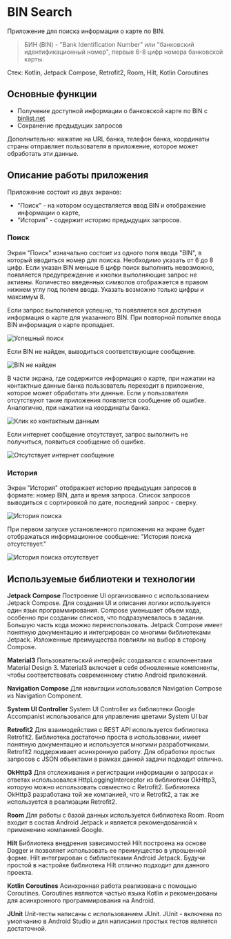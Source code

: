 # BIN Search

Приложение для поиска информации о карте по BIN.
>БИН (BIN) - "Bank Identification Number" или "банковский идентификационный номер", первые 6-8 цифр номера банковской карты.

Стек: Kotlin, Jetpack Compose, Retrofit2, Room, Hilt, Kotlin Coroutines

## Основные функции

- Получение доступной информации о банковской карте по BIN c [binlist.net](https://binlist.net)
- Сохранение предыдущих запросов

Дополнительно: нажатие на URL банка, телефон банка, координаты страны отправляет пользователя в приложение, которое может обработать эти данные.

## Описание работы приложения

Приложение состоит из двух экранов:
- "Поиск" - на котором осуществляется ввод BIN и отображение информации о карте,
- "История" - содержит историю предыдущих запросов.

### Поиск

Экран "Поиск" изначально состоит из одного поля ввода "BIN", в который вводиться номер для поиска.
Необходимо указать от 6 до 8 цифр. Если указан BIN меньше 6 цифр поиск выполнить невозможно, появляется предупреждение и кнопки выполняющие запрос не активны. Количество введенных символов отображается в правом нижнем углу под полем ввода. Указать возможно только цифры и максимум 8.

Если запрос выполняется успешно, то появляется вся доступная информация о карте для указанного BIN. При повторной попытке ввода BIN информация о карте пропадает.

![Успешный поиск](https://i.ibb.co/Fmh02XS/Screenrecorder-2023-06-07-11-43-44-236-0.gif)

Если BIN не найден, выводиться соответствующие сообщение.

![BIN не найден](https://i.ibb.co/wLm4sSw/Screenrecorder-2023-02-18-17-33-18-509.gif)

В части экрана, где содержится информация о карте, при нажатии на контактные данные банка пользователь переходит в приложение, которое может обработать эти данные. Если у пользователя отсутствуют такие приложения появляется сообщение об ошибке. Аналогично, при нажатии на координаты банка.

![Клик ко контактным данным](https://i.ibb.co/myBdjyp/Screenrecorder-2023-02-18-21-26-16-661.gif)

Если интернет сообщение отсутствует, запрос выполнить не получиться, появиться сообщение об ошибке.

![Отсутствует интернет сообщение](https://i.ibb.co/RQ6hYMq/Screenrecorder-2023-06-07-11-46-28-778-0.gif)

### История

Экран "История" отображает историю предыдущих запросов в формате: номер BIN, дата и время запроса. Список запросов выводиться с сортировкой по дате, последний запрос - сверху.

![История поиска](https://i.ibb.co/ZKqd5bZ/Screenrecorder-2023-02-18-21-58-22-546.gif)

При первом запуске установленного приложения на экране будет отображаться информационное сообщение: "История поиска отсутствует."

![История поиска отсутствует](https://i.ibb.co/XJvVjFG/Screenrecorder-2023-02-18-21-59-39-890.gif)

## Используемые библиотеки и технологии

**Jetpack Compose**
Построение UI организованно с использованием Jetpack Compose. Для создания UI и описания логики используется один язык программирования. Compose уменьшает объем кода, особенно при создании списков, что подразумевалось в задании. Большую часть кода можно переиспользовать. Jetpack Compose имеет понятную документацию и интегрирован со многими библиотеками Jetpack. Изложенные преимущества повлияли на выбор в сторону Compose.

**Material3**
Пользовательский интерфейс создавался с компонентами Material Design 3. Material3 включает в себя обновленные компоненты, чтобы соответствовать современному стилю Android приложений.

**Navigation Compose**
Для навигации использовался Navigation Compose из Navigation Component.

**System UI Controller**
System UI Controller из библиотеки Google Accompanist использовался для управления цветами System UI bar

**Retrofit2**
Для взаимодействия с REST API используется библиотека Retrofit2. Библиотека достаточно проста в использовании, имеет понятную документацию и используется многими разработчиками. Retrofit2 поддерживает асинхронную работу. Для обработки простых запросов с JSON объектами в рамках данной задачи подходит отлично.

**OkHttp3**
Для отслеживания и регистрации информации о запросах и ответах использовался HttpLoggingInterceptor из библиотеки OkHttp3, которую можно использовать совместно с Retrofit2. Библиотека OkHttp3 разработана той же компанией, что и Retrofit2, а так же используется в реализации Retrofit2.

**Room**
Для работы с базой данных используется библиотека Room. Room входит в состав Android Jetpack и является рекомендованной к применению компанией Google.

**Hilt**
Библиотека внедрения зависимостей Hilt построена на основе Dagger и позволяет использовать ее преимущество в упрошенной форме. Hilt интегрирован с библиотеками Android Jetpack. Будучи простой в настройке библиотека Hilt отлично подходит для данного проекта.

**Kotlin Coroutines**
Асинхронная работа реализована с помощью Coroutines. Coroutines являются частью языка Kotlin и рекомендованы для асинхронного программирования на Android.

**JUnit**
Unit-тесты написаны с использованием JUnit. JUnit - включена по умолчанию в Android Studio и для написания простых тестов является достаточной.
